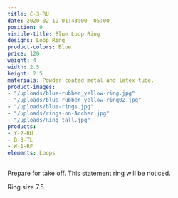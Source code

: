 ```yaml
---
title: C-3-RU
date: 2020-02-19 01:43:00 -05:00
position: 0
visible-title: Blue Loop Ring
designs: Loop Ring
product-colors: Blue
price: 120
weight: 4
width: 2.5
height: 2.5 
materials: Powder coated metal and latex tube.
product-images:
- "/uploads/blue-rubber_yellow-ring.jpg"
- "/uploads/blue-rubber_yellow-ring02.jpg"
- "/uploads/blue-rings.jpg"
- "/uploads/rings-on-Archer.jpg"
- "/uploads/Ring_tall.jpg"
products:
- Y-2-RU
- B-3-TL
- W-1-RF
elements: Loops
---
```


Prepare for take off. This statement ring will be noticed. 

Ring size 7.5.